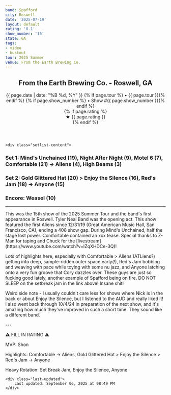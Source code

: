 ```yaml
---
band: Spafford
city: Roswell
date: '2025-07-19'
layout: default
rating: '8.1'
show_number: '15'
state: GA
tags:
- video
- bustout
tour: 2025 Summer
venue: From the Earth Brewing Co.
---
```


<article class="show-card">
    <header class="show-header">
        <h1>From the Earth Brewing Co. - Roswell, GA</h1>
        <div class="show-meta">
            {{ page.date | date: "%B %d, %Y" }}
            {% if page.tour %} • {{ page.tour }}{% endif %}
            {% if page.show_number %} • Show #{{ page.show_number }}{% endif %}
        </div>
        {% if page.rating %}
        <div class="show-rating">★ {{ page.rating }}</div>
        {% endif %}
    </header>
    
    <div class="setlist-content">
<h3 class="setlist-header"><strong>Set 1:</strong>  Mind's Unchained (19), Night After Night (9), Motel 6 (7), <span class="jam-entry jam-tooltip jam-link" data-tooltip="<strong>Timing:</strong> 21:22<br><strong>Notes:</strong> Summertime groove turns electronically somber. -&gt; Aliens.
" data-url="/jam-chart/?filter=Comfortable">Comfortable</span> (21) -> <span class="jam-entry jam-tooltip jam-link" data-tooltip="<strong>Timing:</strong> 4:02<br><strong>Notes:</strong> First appearance since 12/31/19 (San Francisco, CA), ending a 408 show gap. Lots of samples from Cory." data-url="/jam-chart/?filter=Aliens">Aliens</span> (4), High Beams (3)</h3>
<h3 class="setlist-header"><strong>Set 2:</strong>  <span class="jam-entry jam-tooltip jam-link" data-tooltip="<strong>Timing:</strong> 20:36<br><strong>Notes:</strong> Slinks its way to a beautiful buildup and lands on a double time groove for the last few minutes.
" data-url="/jam-chart/?filter=Gold Glittered Hat">Gold Glittered Hat</span> (20) > <strong class="highlighted-jam jam-tooltip jam-link" data-tooltip="<strong>Timing:</strong> 16:33<br><strong>Notes:</strong> Mechanical showering in a rainbow-glowing jungle at night.
" data-url="/jam-chart/?filter=Enjoy the Silence">Enjoy the Silence</strong> (16), <span class="jam-entry jam-tooltip jam-link" data-tooltip="<strong>Timing:</strong> 18:31<br><strong>Notes:</strong> Upbeat and funky, moving through 1980s streets before building anxiously. Gets quiet for a minute, then grooves cleanly into -&gt; Anyone.
" data-url="/jam-chart/?filter=Red's Jam">Red's Jam</span> (18) -> <strong class="highlighted-jam jam-tooltip jam-link" data-tooltip="<strong>Timing:</strong> 15:25<br><strong>Notes:</strong> An earworm of a groove that pedals mechanically, with a soaring, atmospheric background that teases its way to a beautiful buildup. Like the sun peeking out from clouds.
" data-url="/jam-chart/?filter=Anyone">Anyone</strong> (15)</h3>
<h3 class="setlist-header"><strong>Encore:</strong>  Weasel (10)</h3>
<hr class="section-divider">
<p class="review-text">This was the 15th show  of the 2025 Summer Tour and the band's first appearance in Roswell. Tyler Neal Band was the opening act. This show featured the first Aliens since 12/31/19 (Great American Music Hall, San Francisco, CA), ending a 408 show gap. During Mind's Unchained, half the stage lost power. Comfortable contained an xxx tease. Special thanks to Z-Man for taping and Chuck for the [livestream](https://www.youtube.com/watch?v=IZqXHDCe-3Q)!</p>
<p class="review-text">Lots of highlights here, especially with Comfortable > Aliens (ATLiens?) getting into deep, sample-ridden outer space early(!), Red's Jam bobbing and weaving with pace while toying with some nu jazz, and Anyone latching onto a very fun groove that Cory dazzles over. These guys are just so fucking good lately, another example of Spafford being on fire. DO NOT SLEEP on the setbreak jam in the link above! Insane shit!</p>
<p class="review-text">Weird side note - I usually couldn't care less for shows where Nick is in the back or about Enjoy the Silence, but I listened to the AUD and really liked it! I also went back through 10/4/24 in preparation of the next show, and it's amazing how much they've improved in such a short time. They sound like a different band.</p>
<p class="review-text">---</p>
<p class="review-text">⚠️ FILL IN RATING ⚠️</p>
<p class="review-text">MVP:  Shon</p>
<p class="review-text">Highlights: Comfortable -> Aliens, Gold Glittered Hat > Enjoy the Silence > Red's Jam -> Anyone</p>
<p class="review-text">Heavy Rotation:  Set Break Jam, Enjoy the Silence, Anyone</p>
    </div>
    
    <div class="last-updated">
        Last updated: September 06, 2025 at 08:49 PM
    </div>
</article>